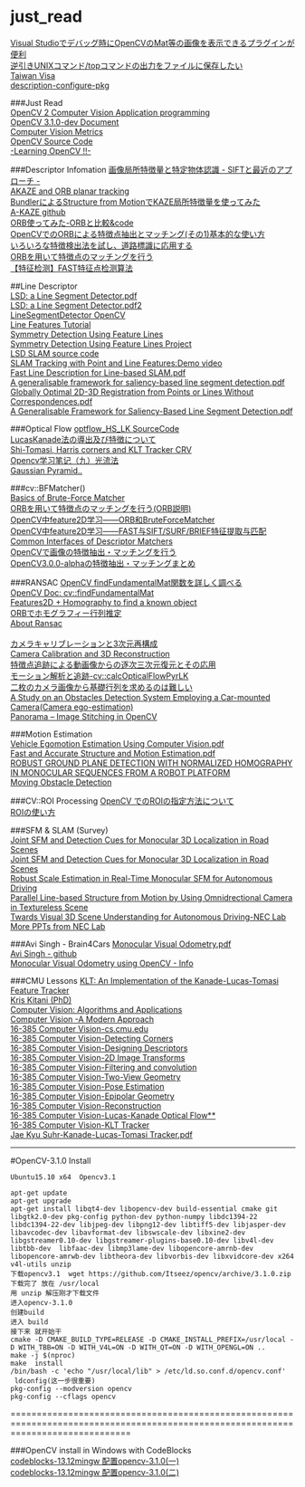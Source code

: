 # just_read  
[Visual Studioでデバッグ時にOpenCVのMat等の画像を表示できるプラグインが便利 ](http://whoopsidaisies.hatenablog.com/entry/2014/11/28/175637)  
[逆引きUNIXコマンド/topコマンドの出力をファイルに保存したい ](http://linux.just4fun.biz/%E9%80%86%E5%BC%95%E3%81%8DUNIX%E3%82%B3%E3%83%9E%E3%83%B3%E3%83%89/top%E3%82%B3%E3%83%9E%E3%83%B3%E3%83%89%E3%81%AE%E5%87%BA%E5%8A%9B%E3%82%92%E3%83%95%E3%82%A1%E3%82%A4%E3%83%AB%E3%81%AB%E4%BF%9D%E5%AD%98%E3%81%97%E3%81%9F%E3%81%84.html)  
[Taiwan Visa](http://web.roc-taiwan.org/jp/post/435.html)  
[description-configure-pkg](http://www.mike.org.cn/articles/description-configure-pkg-config-pkg_config_path-of-the-relations-between/)  


###Just Read  
[OpenCV 2 Computer Vision Application programming](http://rem.webd.pl/sudoku/pdf/OpenCV%202%20Computer%20Vision%20Application%20Programming%20Cookbook.pdf)  
[OpenCV 3.1.0-dev Document](http://docs.opencv.org/master/pages.html#gsc.tab=0)  
[Computer Vision Metrics](http://download.springer.com/static/pdf/94/bok%253A978-1-4302-5930-5.pdf?originUrl=http%3A%2F%2Flink.springer.com%2Fbook%2F10.1007%2F978-1-4302-5930-5&token2=exp=1453701326~acl=%2Fstatic%2Fpdf%2F94%2Fbok%25253A978-1-4302-5930-5.pdf%3ForiginUrl%3Dhttp%253A%252F%252Flink.springer.com%252Fbook%252F10.1007%252F978-1-4302-5930-5*~hmac=73add9b1c79870df37ea70fa07316d9ec8792d374e981710421901c088bc7842)  
[OpenCV Source Code](http://opencv.jp/cookbook/opencv_img.html)  
[-Learning OpenCV !!-](http://www.cse.iitk.ac.in/users/vision/dipakmj/papers/OReilly%20Learning%20OpenCV.pdf)  

###Descriptor Infomation
[画像局所特徴量と特定物体認識 - SIFTと最近のアプローチ -](http://www.vision.cs.chubu.ac.jp/cvtutorial/PDF/02SIFTandMore.pdf)  
[AKAZE and ORB planar tracking](http://docs.opencv.org/master/dc/d16/tutorial_akaze_tracking.html#gsc.tab=0)  
[BundlerによるStructure from MotionでKAZE局所特徴量を使ってみた](http://daily.belltail.jp/?p=1387)  
[A-KAZE github](https://github.com/pablofdezalc/akaze)  
[ORB使ってみた-ORBと比較&code](http://pukulab.blog.fc2.com/blog-entry-41.html)    
[OpenCVでのORBによる特徴点抽出とマッチング(その1)基本的な使い方](http://independence-sys.net/main/?p=2632)  
[いろいろな特徴検出法を試し、道路標識に応用する](http://homepage3.nifty.com/ishidate/opencv_10/opencv_10.htm)  
[ORBを用いて特徴点のマッチングを行う](http://homepage3.nifty.com/ishidate/opencv_11/opencv_11.htm)  
[【特征检测】FAST特征点检测算法 ](http://blog.csdn.net/hujingshuang/article/details/46898007)    

##Line Descriptor  
[LSD: a Line Segment Detector.pdf ](http://www.ipol.im/pub/art/2012/gjmr-lsd/article.pdf)  
[LSD: a Line Segment Detector.pdf2](http://www.ipol.im/pub/art/2012/gjmr-lsd/revisions/2012-03-24/article.pdf)  
[LineSegmentDetector OpenCV](http://docs.opencv.org/3.0-beta/modules/imgproc/doc/feature_detection.html#linesegmentdetector)  
[Line Features Tutorial](http://docs.opencv.org/3.0-beta/modules/line_descriptor/doc/tutorial.html)  
[Symmetry Detection Using Feature Lines](http://people.mpi-inf.mpg.de/~sjansen/pdfs/Learning_Line_Features_eg11.pdf)  
[Symmetry Detection Using Feature Lines Project](http://www.gris.uni-tuebingen.de/people/staff/bokeloh/project_symmetry2.html)  
[LSD SLAM source code](https://github.com/tum-vision/lsd_slam)   
[SLAM Tracking with Point and Line Features:Demo video](https://www.youtube.com/watch?v=y-dvCv9Fw_8)  
[Fast Line Description for Line-based SLAM.pdf](http://www.bmva.org/bmvc/2012/BMVC/paper083/paper083.pdf)  
[A generalisable framework for saliency-based line segment detection.pdf ](http://www.sciencedirect.com/science/article/pii/S003132031500237X)  
[Globally Optimal 2D-3D Registration from Points or Lines Without Correspondences.pdf ](http://personal.ee.surrey.ac.uk/Personal/J.Guillemaut/publications/15/BrownICCV15.pdf)   
[A Generalisable Framework for Saliency-Based Line Segment Detection.pdf ](http://personal.ee.surrey.ac.uk/Personal/J.Guillemaut/publications/15/BrownPR15.pdf)  


###Optical Flow
[optflow_HS_LK SourceCode](http://opencv.jp/sample/optical_flow.html#optflowHSLK)  
[LucasKanade法の導出及び特徴について](http://d.hatena.ne.jp/developer6527/20121221/1355754203)    
[Shi-Tomasi, Harris corners   and  KLT Tracker CRV ](http://www.computerrobotvision.org/2010/tutorial_day/shi_tomasi_klt_tracker_fiala.pdf)  
[Opencv学习笔记（九）光流法 ](http://blog.csdn.net/crzy_sparrow/article/details/7407604)  
[Gaussian Pyramid..](http://www.cs.toronto.edu/~kyros/courses/320/Lectures.2013s/lecture.2013s.09.pdf)  


###cv::BFMatcher()  
[Basics of Brute-Force Matcher](http://docs.opencv.org/3.0-beta/doc/py_tutorials/py_feature2d/py_matcher/py_matcher.html)  
[ORBを用いて特徴点のマッチングを行う(ORB説明)](http://homepage3.nifty.com/ishidate/opencv_11/opencv_11.htm)  
[OpenCV中feature2D学习——ORB和BruteForceMatcher ](http://blog.csdn.net/holybin/article/details/48776949)  
[OpenCV中feature2D学习——FAST与SIFT/SURF/BRIEF特征提取与匹配 ](http://blog.csdn.net/holybin/article/details/44778747)  
[Common Interfaces of Descriptor Matchers](http://docs.opencv.org/2.4/modules/features2d/doc/common_interfaces_of_descriptor_matchers.html#descriptormatcher-create)  
[OpenCVで画像の特徴抽出・マッチングを行う](http://whoopsidaisies.hatenablog.com/entry/2013/12/07/135810#DescriptorMatcher)  
[OpenCV3.0.0-alphaの特徴抽出・マッチングまとめ](http://whoopsidaisies.hatenablog.com/entry/2014/08/20/200215)  


###RANSAC
[OpenCV findFundamentalMat関数を詳しく調べる](http://homepage3.nifty.com/ishidate/opencv_23/opencv_23.htm)  
[OpenCV Doc: cv::findFundamentalMat](http://opencv.jp/opencv-2svn/cpp/camera_calibration_and_3d_reconstruction.html#cv-findfundamentalmat)   
[Features2D + Homography to find a known object](http://docs.opencv.org/2.4/doc/tutorials/features2d/feature_homography/feature_homography.html)  
[ORBでホモグラフィー行列推定](http://pukulab.blog.fc2.com/blog-entry-59.html)  
[About Ransac](http://ramsrigoutham.com/tag/ransac/)  
[]()  
[カメラキャリブレーションと3次元再構成](http://opencv.jp/opencv-2svn/cpp/camera_calibration_and_3d_reconstruction.html#cv-findhomography)    
[Camera Calibration and 3D Reconstruction](http://docs.opencv.org/2.4/modules/calib3d/doc/camera_calibration_and_3d_reconstruction.html?highlight=findhomography)  
[特徴点追跡による動画像からの逐次三次元復元とその応用](http://yokoya.naist.jp/paper/datas/1407/SSII%E3%83%81%E3%83%A5%E3%83%BC%E3%83%88%E3%83%AA%E3%82%A2%E3%83%AB%E4%BD%90%E8%97%A4.pdf)  
[モーション解析と追跡-cv::calcOpticalFlowPyrLK](http://opencv.jp/opencv-2svn/cpp/motion_analysis_and_object_tracking.html)  
[二枚のカメラ画像から基礎行列を求めるのは難しい](http://homepage3.nifty.com/ishidate/opencv_19/opencv_19.htm)  
[A Study on an Obstacles Detection System Employing a Car-mounted Camera(Camera ego-estimation)](https://ds.lib.kyutech.ac.jp/dspace/bitstream/10228/5313/1/D-231_kou_k_371.pdf)  
[Panorama – Image Stitching in OpenCV](http://ramsrigoutham.com/tag/ransac/)  

###Motion Estimation  
[Vehicle Egomotion Estimation Using Computer Vision.pdf](http://ssl.mit.edu/files/website/theses/SM-2008-PanishRobert.pdf)  
[Fast and Accurate Structure and Motion Estimation.pdf](http://liu.diva-portal.org/smash/get/diva2:271764/FULLTEXT02.pdf)  
[ROBUST GROUND PLANE DETECTION WITH NORMALIZED HOMOGRAPHY IN MONOCULAR SEQUENCES FROM A ROBOT PLATFORM ](http://www.public.asu.edu/~bli24/Papers/ICIP06-robot-ground-detect.pdf)   
[Moving Obstacle Detection](http://vgl-ait.org/cvwiki/doku.php?id=opencv:tutorial:optical_flow#dokuwiki__top)  



###CV::ROI Processing
[OpenCV でのROIの指定方法について](http://oshiete.goo.ne.jp/qa/7254068.html)  
[ROIの使い方](http://www.eml.ele.cst.nihon-u.ac.jp/~momma/wiki/wiki.cgi/OpenCV/ROI%E3%81%AE%E4%BD%BF%E3%81%84%E6%96%B9.html)  


###SFM & SLAM (Survey)  
[Joint SFM and Detection Cues for Monocular 3D Localization in Road Scenes](http://www.cv-foundation.org/openaccess/content_cvpr_2015/papers/Song_Joint_SFM_and_2015_CVPR_paper.pdf)  
[Joint SFM and Detection Cues for Monocular 3D Localization in Road Scenes](http://sunw.csail.mit.edu/papers/56_Song_SUNw.pdf)  
[Robust Scale Estimation in Real-Time Monocular SFM for Autonomous Driving](http://www.google.com/patents/US20150117709)  
[Parallel Line-based Structure from Motion by Using Omnidrectional Camera in Textureless Scene](http://www.robot.t.u-tokyo.ac.jp/~yamashita/paper/A/A037Final.pdf)  
[Twards Visual 3D Scene Understanding for Autonomous Driving-NEC Lab](http://www.linyq.com/Penn_industry_day_v7.pdf)    
[More PPTs from NEC Lab](http://www.linyq.com/)    

###Avi Singh - Brain4Cars
[Monocular Visual Odometry.pdf](http://avisingh599.github.io/assets/ugp2-report.pdf)  
[Avi Singh - github](https://github.com/avisingh599)  
[Monocular Visual Odometry using OpenCV - Info](https://avisingh599.github.io/vision/monocular-vo/)  
[]()  


###CMU Lessons
[KLT: An Implementation of the Kanade-Lucas-Tomasi Feature Tracker](http://www.ces.clemson.edu/~stb/klt/)  
[Kris Kitani (PhD)](http://www.cs.cmu.edu/~kkitani/)  
[Computer Vision: Algorithms and Applications](http://szeliski.org/Book/)  
[Computer Vision -A Modern Approach](http://cdn.preterhuman.net/texts/science_and_technology/artificial_intelligence/Computer%20Vision%20A%20Modern%20Approach%20-%20Forsyth%20,%20Ponce.pdf)  
[16-385 Computer Vision-cs.cmu.edu](http://www.cs.cmu.edu/~16385/)  
[16-385 Computer Vision-Detecting Corners](http://www.cs.cmu.edu/~16385/lectures/Lecture7.pdf)  
[16-385 Computer Vision-Designing Descriptors](http://www.cs.cmu.edu/~16385/lectures/Lecture8.pdf)  
[16-385 Computer Vision-2D Image Transforms](http://www.cs.cmu.edu/~16385/lectures/Lecture13.pdf)  
[16-385 Computer Vision-Filtering and convolution](http://www.cs.cmu.edu/~16385/lectures/Lecture14.pdf)  
[16-385 Computer Vision-Two-View Geometry](http://www.cs.cmu.edu/~16385/lectures/Lecture16.pdf)  
[16-385 Computer Vision-Pose Estimation](http://www.cs.cmu.edu/~16385/lectures/Lecture17.pdf)  
[16-385 Computer Vision-Epipolar Geometry](http://www.cs.cmu.edu/~16385/lectures/Lecture18.pdf)  
[16-385 Computer Vision-Reconstruction](http://www.cs.cmu.edu/~16385/lectures/Lecture19.pdf)  
[16-385 Computer Vision-Lucas-Kanade Optical Flow**](http://www.cs.cmu.edu/~16385/lectures/Lecture21.pdf)  
[16-385 Computer Vision-KLT Tracker](http://www.cs.cmu.edu/~16385/lectures/Lecture23.pdf)   
[Jae Kyu Suhr-Kanade-Lucas-Tomasi Tracker.pdf](http://web.yonsei.ac.kr/jksuhr/articles/Kanade-Lucas-Tomasi%20Tracker.pdf)   

---------------------------------------------------------------------------------------------
#OpenCV-3.1.0 Install

    Ubuntu15.10 x64  Opencv3.1  
    
    apt-get update  
    apt-get upgrade  
    apt-get install libqt4-dev libopencv-dev build-essential cmake git libgtk2.0-dev pkg-config python-dev python-numpy libdc1394-22 libdc1394-22-dev libjpeg-dev libpng12-dev libtiff5-dev libjasper-dev libavcodec-dev libavformat-dev libswscale-dev libxine2-dev libgstreamer0.10-dev libgstreamer-plugins-base0.10-dev libv4l-dev libtbb-dev  libfaac-dev libmp3lame-dev libopencore-amrnb-dev libopencore-amrwb-dev libtheora-dev libvorbis-dev libxvidcore-dev x264 v4l-utils unzip   
    下载opencv3.1  wget https://github.com/Itseez/opencv/archive/3.1.0.zip
    下载完了 放在 /usr/local  
    用 unzip 解压刚才下载文件
    进入opencv-3.1.0  
    创建build
    进入 build 
    接下来 就开始干
    cmake -D CMAKE_BUILD_TYPE=RELEASE -D CMAKE_INSTALL_PREFIX=/usr/local -D WITH_TBB=ON -D WITH_V4L=ON -D WITH_QT=ON -D WITH_OPENGL=ON ..
    make -j $(nproc)
    make  install 
    /bin/bash -c 'echo "/usr/local/lib" > /etc/ld.so.conf.d/opencv.conf'
     ldconfig(这一步很重要)
    pkg-config --modversion opencv
    pkg-config --cflags opencv    
===================================================================================================================================

###OpenCV install in Windows with CodeBlocks  
[codeblocks-13.12mingw 配置opencv-3.1.0(一)](http://m.blog.csdn.net/article/details?id=50532973)  
[codeblocks-13.12mingw 配置opencv-3.1.0(二)](http://m.blog.csdn.net/article/details?id=50533575)  
